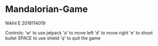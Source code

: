 # Mandalorian-Game

Nikhil E
2018114019

Controls:
'w' to use jetpack
'a' to move left
'd' to move right
'e' to shoot bullet
SPACE to use shield
'q' to quit the game